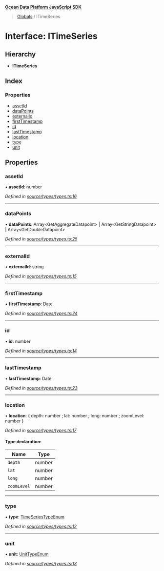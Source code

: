 **[Ocean Data Platform JavaScript SDK](../README.md)**

> [Globals](../README.md) / ITimeSeries

# Interface: ITimeSeries

## Hierarchy

* **ITimeSeries**

## Index

### Properties

* [assetId](itimeseries.md#assetid)
* [dataPoints](itimeseries.md#datapoints)
* [externalId](itimeseries.md#externalid)
* [firstTimestamp](itimeseries.md#firsttimestamp)
* [id](itimeseries.md#id)
* [lastTimestamp](itimeseries.md#lasttimestamp)
* [location](itimeseries.md#location)
* [type](itimeseries.md#type)
* [unit](itimeseries.md#unit)

## Properties

### assetId

•  **assetId**: number

*Defined in [source/types/types.ts:16](https://github.com/C4IROcean/odp-sdk-js/blob/c6020fb/source/types/types.ts#L16)*

___

### dataPoints

•  **dataPoints**: Array\<GetAggregateDatapoint> \| Array\<GetStringDatapoint> \| Array\<GetDoubleDatapoint>

*Defined in [source/types/types.ts:25](https://github.com/C4IROcean/odp-sdk-js/blob/c6020fb/source/types/types.ts#L25)*

___

### externalId

•  **externalId**: string

*Defined in [source/types/types.ts:15](https://github.com/C4IROcean/odp-sdk-js/blob/c6020fb/source/types/types.ts#L15)*

___

### firstTimestamp

•  **firstTimestamp**: Date

*Defined in [source/types/types.ts:24](https://github.com/C4IROcean/odp-sdk-js/blob/c6020fb/source/types/types.ts#L24)*

___

### id

•  **id**: number

*Defined in [source/types/types.ts:14](https://github.com/C4IROcean/odp-sdk-js/blob/c6020fb/source/types/types.ts#L14)*

___

### lastTimestamp

•  **lastTimestamp**: Date

*Defined in [source/types/types.ts:23](https://github.com/C4IROcean/odp-sdk-js/blob/c6020fb/source/types/types.ts#L23)*

___

### location

•  **location**: { depth: number ; lat: number ; long: number ; zoomLevel: number  }

*Defined in [source/types/types.ts:17](https://github.com/C4IROcean/odp-sdk-js/blob/c6020fb/source/types/types.ts#L17)*

#### Type declaration:

Name | Type |
------ | ------ |
`depth` | number |
`lat` | number |
`long` | number |
`zoomLevel` | number |

___

### type

•  **type**: [TimeSeriesTypeEnum](../enums/timeseriestypeenum.md)

*Defined in [source/types/types.ts:12](https://github.com/C4IROcean/odp-sdk-js/blob/c6020fb/source/types/types.ts#L12)*

___

### unit

•  **unit**: [UnitTypeEnum](../enums/unittypeenum.md)

*Defined in [source/types/types.ts:13](https://github.com/C4IROcean/odp-sdk-js/blob/c6020fb/source/types/types.ts#L13)*
